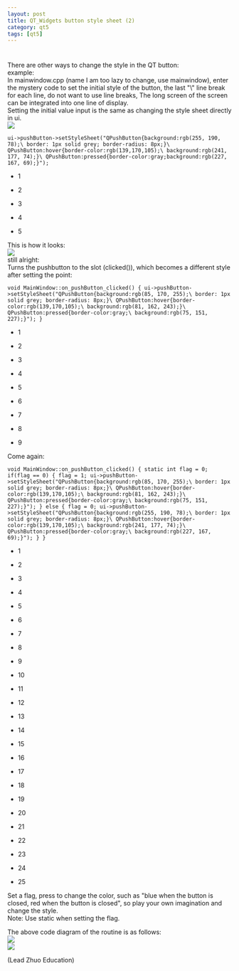 ```yaml
---
layout: post
title: QT_Widgets button style sheet (2)
category: qt5
tags: [qt5]
---
```

# 

There are other ways to change the style in the QT button:  
example:  
In mainwindow.cpp (name I am too lazy to change, use mainwindow), enter the mystery code to set the initial style of the button, the last "\\" line break for each line, do not want to use line breaks, The long screen of the screen can be integrated into one line of display.  
Setting the initial value input is the same as changing the style sheet directly in ui.  
![ ](/md_blog/public/assets/2021-07-25/b92fbbb10d127ed941db280ebc20ef0c.png)
    
    ui->pushButton->setStyleSheet("QPushButton{background:rgb(255, 190, 78);\ border: 1px solid grey; border-radius: 8px;}\ QPushButton:hover{border-color:rgb(139,170,105);\ background:rgb(241, 177, 74);}\ QPushButton:pressed{border-color:gray;background:rgb(227, 167, 69);}"); 
    

* 1

* 2

* 3

* 4

* 5

This is how it looks:  
![ ](/md_blog/public/assets/2021-07-25/f56e4ea3b53e2e930ef235370f71840e.png)  
still alright:  
Turns the pushbutton to the slot (clicked()), which becomes a different style after setting the point:
    
    void MainWindow::on_pushButton_clicked() { ui->pushButton->setStyleSheet("QPushButton{background:rgb(85, 170, 255);\ border: 1px solid grey; border-radius: 8px;}\ QPushButton:hover{border-color:rgb(139,170,105);\ background:rgb(81, 162, 243);}\ QPushButton:pressed{border-color:gray;\ background:rgb(75, 151, 227);}"); } 
    

* 1

* 2

* 3

* 4

* 5

* 6

* 7

* 8

* 9

Come again:
    
    void MainWindow::on_pushButton_clicked() { static int flag = 0; if(flag == 0) { flag = 1; ui->pushButton->setStyleSheet("QPushButton{background:rgb(85, 170, 255);\ border: 1px solid grey; border-radius: 8px;}\ QPushButton:hover{border-color:rgb(139,170,105);\ background:rgb(81, 162, 243);}\ QPushButton:pressed{border-color:gray;\ background:rgb(75, 151, 227);}"); } else { flag = 0; ui->pushButton->setStyleSheet("QPushButton{background:rgb(255, 190, 78);\ border: 1px solid grey; border-radius: 8px;}\ QPushButton:hover{border-color:rgb(139,170,105);\ background:rgb(241, 177, 74);}\ QPushButton:pressed{border-color:gray;\ background:rgb(227, 167, 69);}"); } } 
    

* 1

* 2

* 3

* 4

* 5

* 6

* 7

* 8

* 9

* 10

* 11

* 12

* 13

* 14

* 15

* 16

* 17

* 18

* 19

* 20

* 21

* 22

* 23

* 24

* 25

Set a flag, press to change the color, such as "blue when the button is closed, red when the button is closed", so play your own imagination and change the style.  
Note: Use static when setting the flag.

The above code diagram of the routine is as follows:  
![ ](/md_blog/public/assets/2021-07-25/9700160fc3b7c25e27ea3869a317b1c7.png)  
![ ](/md_blog/public/assets/2021-07-25/d8d5ae61806d6d7d1b906119d89f4221.png)

(Lead Zhuo Education)